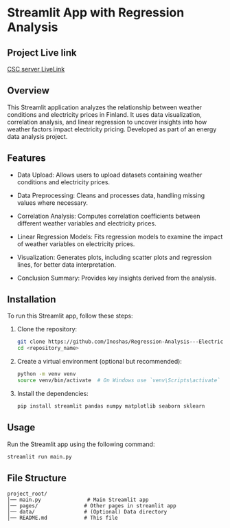 # Streamlit App with Regression Analysis
## Project Live link 
[CSC server LiveLink](http://195.148.20.175:8502/)


## Overview
This Streamlit application analyzes the relationship between weather conditions and electricity prices in Finland. It uses data visualization, correlation analysis, and linear regression to uncover insights into how weather factors impact electricity pricing. Developed  as part of an energy data analysis project. 

## Features
- Data Upload: Allows users to upload datasets containing weather conditions and electricity prices.

- Data Preprocessing: Cleans and processes data, handling missing values where necessary.

- Correlation Analysis: Computes correlation coefficients between different weather variables and electricity prices.

- Linear Regression Models: Fits regression models to examine the impact of weather variables on electricity prices.

- Visualization: Generates plots, including scatter plots and regression lines, for better data interpretation.

- Conclusion Summary: Provides key insights derived from the analysis.

## Installation
To run this Streamlit app, follow these steps:

1. Clone the repository:
   ```sh
   git clone https://github.com/Inoshas/Regression-Analysis---Electricity-price-and-Weather/tree/main
   cd <repository_name>
   ```

2. Create a virtual environment (optional but recommended):
   ```sh
   python -m venv venv
   source venv/bin/activate  # On Windows use `venv\Scripts\activate`
   ```

3. Install the dependencies:
   ```sh
   pip install streamlit pandas numpy matplotlib seaborn sklearn
   ```

## Usage
Run the Streamlit app using the following command:
   ```sh
   streamlit run main.py
   ```

## File Structure
```
project_root/
│── main.py               # Main Streamlit app
│── pages/               # Other pages in streamlit app
│── data/                # (Optional) Data directory
│── README.md            # This file
```



